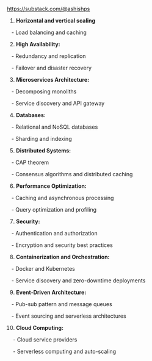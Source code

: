 https://substack.com/@ashishps

1. **Horizontal and vertical scaling**

   - Load balancing and caching

2. **High Availability:**

   - Redundancy and replication

   - Failover and disaster recovery

3. **Microservices Architecture:**

   - Decomposing monoliths

   - Service discovery and API gateway

4. **Databases:**

   - Relational and NoSQL databases

   - Sharding and indexing

5. **Distributed Systems:**

   - CAP theorem

   - Consensus algorithms and distributed caching

6. **Performance Optimization:**

   - Caching and asynchronous processing

   - Query optimization and profiling

7. **Security:**

   - Authentication and authorization

   - Encryption and security best practices

8. **Containerization and Orchestration:**

   - Docker and Kubernetes

   - Service discovery and zero-downtime deployments

9. **Event-Driven Architecture:**

   - Pub-sub pattern and message queues

   - Event sourcing and serverless architectures

10. **Cloud Computing:**

    - Cloud service providers

    - Serverless computing and auto-scaling